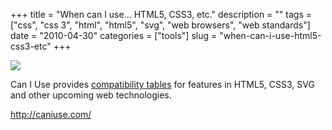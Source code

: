 +++
title = "When can I use... HTML5, CSS3, etc."
description = ""
tags = ["css", "css 3", "html", "html5", "svg", "web browsers", "web standards"]
date = "2010-04-30"
categories = ["tools"]
slug = "when-can-i-use-html5-css3-etc"
+++


<div class="tool-screenshot mb1"><a href="http://caniuse.com/"><img id="bluga-thumbnail-2718" class="bluga-thumbnail custom" src="http://media.konigi.com/bluga/
wt522febd02072f_custom.jpg"/></a></div><p>Can I Use provides <a href="http://caniuse.com/">compatibility tables</a> for features in HTML5, CSS3, SVG and other upcoming web technologies.</p>

  
<p><a href="http://caniuse.com/">http://caniuse.com/</a></p>
      
